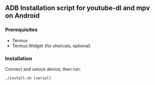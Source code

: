 ## ADB Installation script for youtube-dl and mpv on Android

### Prerequisites

* Termux
* Termux:Widget (for shorcuts, optional)

### Installation

Connect and unlock device, then run:

```
./install.sh [serial]
```
